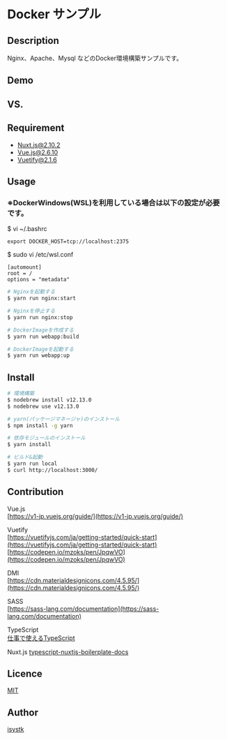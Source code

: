 Docker サンプル
====

## Description

Nginx、Apache、Mysql などのDocker環境構築サンプルです。

## Demo

## VS. 

## Requirement

* Nuxt.js@2.10.2
* Vue.js@2.6.10 
* Vuetify@2.1.6 

## Usage

### ※DockerWindows(WSL)を利用している場合は以下の設定が必要です。
$ vi ~/.bashrc
``` 
export DOCKER_HOST=tcp://localhost:2375
```

$ sudo vi /etc/wsl.conf
``` 
[automount]
root = /
options = "metadata"
```

``` bash
# Nginxを起動する
$ yarn run nginx:start

# Nginxを停止する
$ yarn run nginx:stop

# DockerImageを作成する
$ yarn run webapp:build

# DockerImageを起動する
$ yarn run webapp:up
```

## Install

``` bash
# 環境構築
$ nodebrew install v12.13.0
$ nodebrew use v12.13.0

# yarn(パッケージマネージャ)のインストール
$ npm install -g yarn

# 依存モジュールのインストール
$ yarn install

# ビルド&起動
$ yarn run local
$ curl http://localhost:3000/
```

## Contribution

Vue.js  
[https://v1-jp.vuejs.org/guide/](https://v1-jp.vuejs.org/guide/)  
  
Vuetify  
[https://vuetifyjs.com/ja/getting-started/quick-start](https://vuetifyjs.com/ja/getting-started/quick-start)  
[https://codepen.io/mzoks/pen/JpqwVO](https://codepen.io/mzoks/pen/JpqwVO)  
  
DMI  
[https://cdn.materialdesignicons.com/4.5.95/](https://cdn.materialdesignicons.com/4.5.95/)  
  
SASS  
[https://sass-lang.com/documentation](https://sass-lang.com/documentation)  

TypeScript  
[仕事で使えるTypeScript](https://future-architect.github.io/typescript-guide/index.html)　 

Nuxt.js
[typescript-nuxtjs-boilerplate-docs](https://typescript-nuxtjs-boilerplate-docs.netlify.com/#/nuxt/examples)

## Licence

[MIT](https://github.com/isystk/nuxtjs_typescript_vuetify/LICENCE)

## Author

[isystk](https://github.com/isystk)


